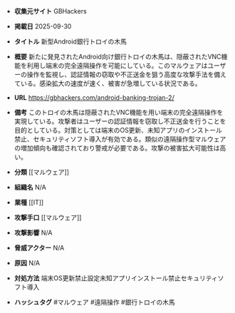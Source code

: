- **収集元サイト**
GBHackers

- **掲載日**
2025-09-30

- **タイトル**
新型Android銀行トロイの木馬

- **概要**
新たに発見されたAndroid向け銀行トロイの木馬は、隠蔽されたVNC機能を利用し端末の完全遠隔操作を可能にしている。このマルウェアはユーザーの操作を監視し、認証情報の窃取や不正送金を狙う高度な攻撃手法を備えている。感染拡大の速度が速く、被害が急増している状況である。

- **URL**
https://gbhackers.com/android-banking-trojan-2/

- **備考**
このトロイの木馬は隠蔽されたVNC機能を用い端末の完全遠隔操作を実現している。攻撃者はユーザーの認証情報を窃取し不正送金を行うことを目的としている。対策としては端末のOS更新、未知アプリのインストール禁止、セキュリティソフト導入が有効である。類似の遠隔操作型マルウェアの増加傾向も確認されており警戒が必要である。攻撃の被害拡大可能性は高い。

- **分類**
[[マルウェア]]

- **組織名**
N/A

- **業種**
[[IT]]

- **攻撃手口**
[[マルウェア]]

- **攻撃影響**
N/A

- **脅威アクター**
N/A

- **原因**
N/A

- **対処方法**
端末OS更新禁止設定未知アプリインストール禁止セキュリティソフト導入

- **ハッシュタグ**
#マルウェア #遠隔操作 #銀行トロイの木馬
